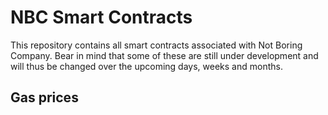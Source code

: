 # NBC Smart Contracts

This repository contains all smart contracts associated with Not Boring Company. Bear in mind that some of these are still under development and will thus be changed
over the upcoming days, weeks and months.

## Gas prices



